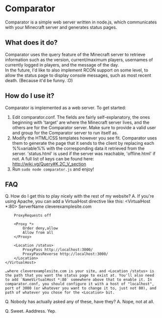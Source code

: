# Comparator #
Comparator is a simple web server written in node.js, which communicates with your Minecraft server and generates status pages.

## What does it do? ##
Comparator uses the query feature of the Minecraft server to retrieve information such as the version, current/maximum players, usernames of currently logged in players, and the message of the day.  
In the future, I'd like to also implement RCON support on some level, to allow the status page to display console messages, such as most recent death. (Because it'd be funny. :D)

## How do I use it? ##
Comparator is implemented as a web server. To get started:
1. Edit comparator.conf. The fields are fairly self-explanatory, the ones beginning with 'target' are where the Minecraft server lives, and the others are for the Comparator server. Make sure to provide a valid user and group for the Comparator server to run itself as.
2. Modify the HTML/CSS templates however you see fit. Comparator uses them to generate the page that it sends to the client by replacing each %%variable%% with the corresponding data it retrieved from the server. 'status.html' is used if the server was reachable, 'offline.html' if not. A full list of keys can be found here: http://wiki.vg/Query#K.2C_V_section
3. Run `sudo node comparator.js` and enjoy!

## FAQ ##
Q. How do I get this to play nicely with the rest of my website?
A. If you're using Apache, you can add a VirtualHost directive like this:
    <VirtualHost *:80>
        ServerName cleverexamplesite.com
                
        ProxyRequests off
                      
        <Proxy *>
            Order deny,allow
            Allow from all
        </Proxy>                                      
        
        <Location /status>
            ProxyPass http://localhost:3000/
            ProxyPassReverse http://localhost:3000/
        </Location>
    </VirtualHost>

    …where cleverexamplesite.com is your site, and <Location /status> is the path that you want the status page to exist at. You'll also need to add `NameVirtualHost *:80` somewhere above that to enable it. In comparator.conf, you should configure it with a host of "localhost", port of 3000 (or whatever you want to change it to, just not 80), and path of whatever you chose for the <Location> bit.

Q. Nobody has actually asked any of these, have they?
A. Nope, not at all.

Q. Sweet.
Aaddress. Yep.
